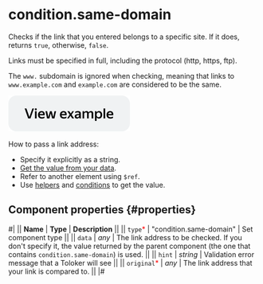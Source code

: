 # condition.same-domain

Checks if the link that you entered belongs to a specific site. If it does, returns `true`, otherwise, `false`.

Links must be specified in full, including the protocol (http, https, ftp).

The `www.` subdomain is ignored when checking, meaning that links to `www.example.com` and `example.com` are considered to be the same.

[![image](../_images/buttons/view-example.svg)](https://clck.ru/apq6v)

How to pass a link address:

- Specify it explicitly as a string.
- [Get the value from your data](../operations/work-with-data.md).
- Refer to another element using `$ref`.
- Use [helpers](helpers.md) and [conditions](conditions.md) to get the value.

## Component properties {#properties}

#|
|| **Name** | **Type** | **Description** ||
|| `type`<span style="color: red">\*</span> | "condition.same-domain" | Set component type ||
|| `data` | _any_ | The link address to be checked. If you don't specify it, the value returned by the parent component (the one that contains `condition.same-domain`) is used. ||
|| `hint` | _string_ | Validation error message that a Toloker will see ||
|| `original`<span style="color: red">\*</span> | _any_ | The link address that your link is compared to. ||
|#
